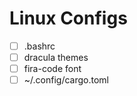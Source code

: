 # Linux Configs

- [ ] .bashrc
- [ ] dracula themes
- [ ] fira-code font
- [ ] ~/.config/cargo.toml
